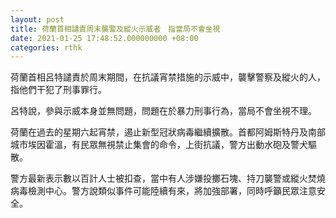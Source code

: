 ```yaml
---
layout: post
title: 荷蘭首相譴責周末襲警及縱火示威者　指當局不會坐視
date: 2021-01-25 17:48:52.000000000 +08:00
categories: rthk
---
```


荷蘭首相呂特譴責於周末期間，在抗議宵禁措施的示威中，襲擊警察及縱火的人，指他們干犯了刑事罪行。

呂特說，參與示威本身並無問題，問題在於暴力刑事行為，當局不會坐視不理。

荷蘭在過去的星期六起宵禁，遏止新型冠狀病毒繼續擴散。首都阿姆斯特丹及南部城市埃因霍溫，有民眾無視禁止集會的命令，上街抗議，警方出動水砲及警犬驅散。

警方最新表示數以百計人士被扣查，當中有人涉嫌投擲石塊、持刀襲警或縱火焚燒病毒檢測中心。警方說類似事件可能陸續有來，將加強部署，同時呼籲民眾注意安全。
